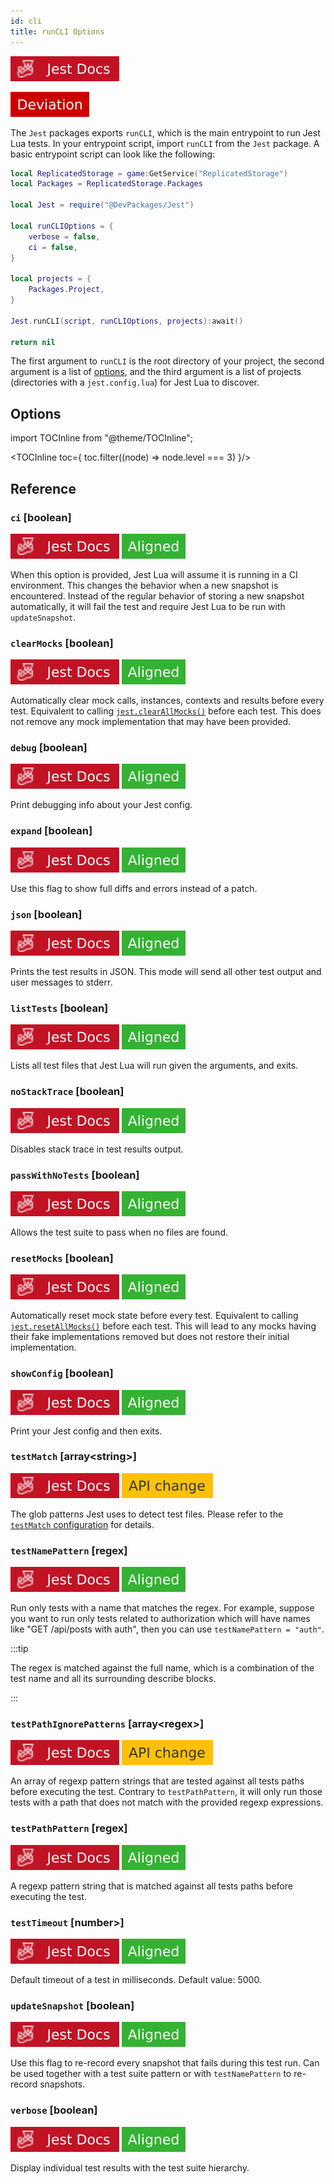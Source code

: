 ```yaml
---
id: cli
title: runCLI Options
---
```

<p><a href='https://jestjs.io/docs/27.x/cli' target="_blank"><img alt='Jest' src='img/jestjs.svg'/></a></p> <img alt='Deviation' src='img/deviation.svg'/>

The `Jest` packages exports `runCLI`, which is the main entrypoint to run Jest Lua tests. In your entrypoint script, import `runCLI` from the `Jest` package. A basic entrypoint script can look like the following:

```lua title="spec.lua"
local ReplicatedStorage = game:GetService("ReplicatedStorage")
local Packages = ReplicatedStorage.Packages

local Jest = require("@DevPackages/Jest")

local runCLIOptions = {
	verbose = false,
	ci = false,
}

local projects = {
	Packages.Project,
}

Jest.runCLI(script, runCLIOptions, projects):await()

return nil
```

The first argument to `runCLI` is the root directory of your project, the second argument is a list of [options](#options), and the third argument is a list of projects (directories with a `jest.config.lua`) for Jest Lua to discover.

## Options

import TOCInline from "@theme/TOCInline";

<TOCInline toc={
	toc.filter((node) => node.level === 3)
}/>

## Reference

### `ci` \[boolean]
<a href='https://jestjs.io/docs/27.x/cli#--ci' target="_blank"><img alt='Jest' src='img/jestjs.svg'/></a>  <img alt='Aligned' src='img/aligned.svg'/>

When this option is provided, Jest Lua will assume it is running in a CI environment. This changes the behavior when a new snapshot is encountered. Instead of the regular behavior of storing a new snapshot automatically, it will fail the test and require Jest Lua to be run with `updateSnapshot`.

### `clearMocks` \[boolean]
<a href='https://jestjs.io/docs/27.x/cli#--clearmocks' target="_blank"><img alt='Jest' src='img/jestjs.svg'/></a>  <img alt='Aligned' src='img/aligned.svg'/>

Automatically clear mock calls, instances, contexts and results before every test. Equivalent to calling [`jest.clearAllMocks()`](jest-object#jestclearallmocks) before each test. This does not remove any mock implementation that may have been provided.

### `debug` \[boolean]
<a href='https://jestjs.io/docs/27.x/cli#--debug' target="_blank"><img alt='Jest' src='img/jestjs.svg'/></a>  <img alt='Aligned' src='img/aligned.svg'/>

Print debugging info about your Jest config.

### `expand` \[boolean]
<a href='https://jestjs.io/docs/27.x/cli#--expand' target="_blank"><img alt='Jest' src='img/jestjs.svg'/></a>  <img alt='Aligned' src='img/aligned.svg'/>

Use this flag to show full diffs and errors instead of a patch.

### `json` \[boolean]
<a href='https://jestjs.io/docs/27.x/cli#--json' target="_blank"><img alt='Jest' src='img/jestjs.svg'/></a>  <img alt='Aligned' src='img/aligned.svg'/>

Prints the test results in JSON. This mode will send all other test output and user messages to stderr.

### `listTests` \[boolean]
<a href='https://jestjs.io/docs/27.x/cli#--listtests' target="_blank"><img alt='Jest' src='img/jestjs.svg'/></a>  <img alt='Aligned' src='img/aligned.svg'/>

Lists all test files that Jest Lua will run given the arguments, and exits.

### `noStackTrace` \[boolean]
<a href='https://jestjs.io/docs/27.x/cli#--nostacktrace' target="_blank"><img alt='Jest' src='img/jestjs.svg'/></a>  <img alt='Aligned' src='img/aligned.svg'/>

Disables stack trace in test results output.

### `passWithNoTests` \[boolean]
<a href='https://jestjs.io/docs/27.x/cli#--passwithnotests' target="_blank"><img alt='Jest' src='img/jestjs.svg'/></a>  <img alt='Aligned' src='img/aligned.svg'/>

Allows the test suite to pass when no files are found.

### `resetMocks` \[boolean]
<a href='https://jestjs.io/docs/27.x/cli#--resetmocks' target="_blank"><img alt='Jest' src='img/jestjs.svg'/></a>  <img alt='Aligned' src='img/aligned.svg'/>

Automatically reset mock state before every test. Equivalent to calling [`jest.resetAllMocks()`](jest-object#jestresetallmocks) before each test. This will lead to any mocks having their fake implementations removed but does not restore their initial implementation.

<!-- ### `restoreMocks` \[boolean]

Automatically restore mock state and implementation before every test. Equivalent to calling [`jest.restoreAllMocks()`](JestObjectAPI.md#jestrestoreallmocks) before each test. This will lead to any mocks having their fake implementations removed and restores their initial implementation. -->

### `showConfig` \[boolean]
<a href='https://jestjs.io/docs/27.x/cli#--showconfig' target="_blank"><img alt='Jest' src='img/jestjs.svg'/></a>  <img alt='Aligned' src='img/aligned.svg'/>

Print your Jest config and then exits.

### `testMatch` \[array&lt;string&gt;]
<a href='https://jestjs.io/docs/27.x/cli#--testmatch-glob1--globn' target="_blank"><img alt='Jest' src='img/jestjs.svg'/></a>  <img alt='API change' src='img/apichange.svg'/>

The glob patterns Jest uses to detect test files. Please refer to the [`testMatch` configuration](configuration#testmatch-arraystring) for details.

### `testNamePattern` \[regex]
<a href='https://jestjs.io/docs/27.x/cli#--testnamepatternregex' target="_blank"><img alt='Jest' src='img/jestjs.svg'/></a>  <img alt='Aligned' src='img/aligned.svg'/>

Run only tests with a name that matches the regex. For example, suppose you want to run only tests related to authorization which will have names like "GET /api/posts with auth", then you can use `testNamePattern = "auth"`.

:::tip

The regex is matched against the full name, which is a combination of the test name and all its surrounding describe blocks.

:::

### `testPathIgnorePatterns` \[array&lt;regex&gt;]
<a href='https://jestjs.io/docs/27.x/cli#--testpathignorepatternsregexarray' target="_blank"><img alt='Jest' src='img/jestjs.svg'/></a>  <img alt='API change' src='img/apichange.svg'/>

An array of regexp pattern strings that are tested against all tests paths before executing the test. Contrary to `testPathPattern`, it will only run those tests with a path that does not match with the provided regexp expressions.

### `testPathPattern` \[regex]
<a href='https://jestjs.io/docs/27.x/cli#--testpathpatternregex' target="_blank"><img alt='Jest' src='img/jestjs.svg'/></a>  <img alt='Aligned' src='img/aligned.svg'/>

A regexp pattern string that is matched against all tests paths before executing the test.

### `testTimeout` \[number>]
<a href='https://jestjs.io/docs/27.x/cli#--testtimeoutnumber' target="_blank"><img alt='Jest' src='img/jestjs.svg'/></a>  <img alt='Aligned' src='img/aligned.svg'/>

Default timeout of a test in milliseconds. Default value: 5000.

### `updateSnapshot` \[boolean]
<a href='https://jestjs.io/docs/27.x/cli#--updatesnapshot' target="_blank"><img alt='Jest' src='img/jestjs.svg'/></a>  <img alt='Aligned' src='img/aligned.svg'/>

Use this flag to re-record every snapshot that fails during this test run. Can be used together with a test suite pattern or with `testNamePattern` to re-record snapshots.

### `verbose` \[boolean]
<a href='https://jestjs.io/docs/27.x/cli#--verbose' target="_blank"><img alt='Jest' src='img/jestjs.svg'/></a>  <img alt='Aligned' src='img/aligned.svg'/>

Display individual test results with the test suite hierarchy.
